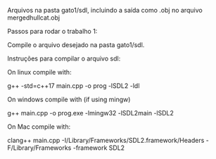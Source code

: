 Arquivos na pasta gato1/sdl, incluindo a saída como .obj no arquivo mergedhullcat.obj

Passos para rodar o trabalho 1:

Compile o arquivo desejado na pasta gato1/sdl. 

Instruções para compilar o arquivo sdl:

On linux compile with:

g++ -std=c++17 main.cpp -o prog -lSDL2 -ldl

On windows compile with (if using mingw)

g++ main.cpp -o prog.exe -lmingw32 -lSDL2main -lSDL2

On Mac compile with:

clang++ main.cpp -I/Library/Frameworks/SDL2.framework/Headers -F/Library/Frameworks -framework SDL2